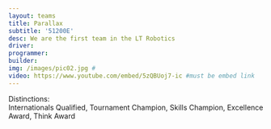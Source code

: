```yaml
---
layout: teams
title: Parallax
subtitle: '51200E'
desc: We are the first team in the LT Robotics
driver:
programmer:
builder:
img: /images/pic02.jpg #
video: https://www.youtube.com/embed/5zQBUoj7-ic #must be embed link
---
```

Distinctions:\
Internationals Qualified, Tournament Champion, Skills Champion, Excellence Award, Think Award
